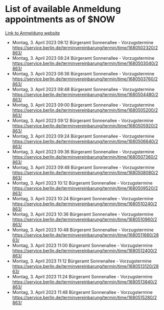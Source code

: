 # List of available Anmeldung appointments as of $NOW
[Link to Anmeldung website](https://service.berlin.de/terminvereinbarung/termin/tag.php?termin=1&anliegen[]=120686&dienstleisterlist=122210,122217,327316,122219,327312,122227,327314,122231,327346,122243,327348,122254,122252,329742,122260,329745,122262,329748,122271,327278,122273,327274,122277,327276,330436,122280,327294,122282,327290,122284,327292,122291,327270,122285,327266,122286,327264,122296,327268,150230,329760,122297,327286,122294,327284,122312,329763,122314,329775,122304,327330,122311,327334,122309,327332,317869,122281,327352,122279,329772,122283,122276,327324,122274,327326,122267,329766,122246,327318,122251,327320,122257,327322,122208,327298,122226,327300&herkunft=http%3A%2F%2Fservice.berlin.de%2Fdienstleistung%2F120686%2F)
- Montag, 3. April 2023 08:12 Bürgeramt Sonnenallee - Vorzugstermine https://service.berlin.de/terminvereinbarung/termin/time/1680502320/2863/
- Montag, 3. April 2023 08:24 Bürgeramt Sonnenallee - Vorzugstermine https://service.berlin.de/terminvereinbarung/termin/time/1680503040/2863/
- Montag, 3. April 2023 08:36 Bürgeramt Sonnenallee - Vorzugstermine https://service.berlin.de/terminvereinbarung/termin/time/1680503760/2863/
- Montag, 3. April 2023 08:48 Bürgeramt Sonnenallee - Vorzugstermine https://service.berlin.de/terminvereinbarung/termin/time/1680504480/2863/
- Montag, 3. April 2023 09:00 Bürgeramt Sonnenallee - Vorzugstermine https://service.berlin.de/terminvereinbarung/termin/time/1680505200/2863/
- Montag, 3. April 2023 09:12 Bürgeramt Sonnenallee - Vorzugstermine https://service.berlin.de/terminvereinbarung/termin/time/1680505920/2863/
- Montag, 3. April 2023 09:24 Bürgeramt Sonnenallee - Vorzugstermine https://service.berlin.de/terminvereinbarung/termin/time/1680506640/2863/
- Montag, 3. April 2023 09:36 Bürgeramt Sonnenallee - Vorzugstermine https://service.berlin.de/terminvereinbarung/termin/time/1680507360/2863/
- Montag, 3. April 2023 09:48 Bürgeramt Sonnenallee - Vorzugstermine https://service.berlin.de/terminvereinbarung/termin/time/1680508080/2863/
- Montag, 3. April 2023 10:12 Bürgeramt Sonnenallee - Vorzugstermine https://service.berlin.de/terminvereinbarung/termin/time/1680509520/2863/
- Montag, 3. April 2023 10:24 Bürgeramt Sonnenallee - Vorzugstermine https://service.berlin.de/terminvereinbarung/termin/time/1680510240/2863/
- Montag, 3. April 2023 10:36 Bürgeramt Sonnenallee - Vorzugstermine https://service.berlin.de/terminvereinbarung/termin/time/1680510960/2863/
- Montag, 3. April 2023 10:48 Bürgeramt Sonnenallee - Vorzugstermine https://service.berlin.de/terminvereinbarung/termin/time/1680511680/2863/
- Montag, 3. April 2023 11:00 Bürgeramt Sonnenallee - Vorzugstermine https://service.berlin.de/terminvereinbarung/termin/time/1680512400/2863/
- Montag, 3. April 2023 11:12 Bürgeramt Sonnenallee - Vorzugstermine https://service.berlin.de/terminvereinbarung/termin/time/1680513120/2863/
- Montag, 3. April 2023 11:24 Bürgeramt Sonnenallee - Vorzugstermine https://service.berlin.de/terminvereinbarung/termin/time/1680513840/2863/
- Montag, 3. April 2023 11:48 Bürgeramt Sonnenallee - Vorzugstermine https://service.berlin.de/terminvereinbarung/termin/time/1680515280/2863/

